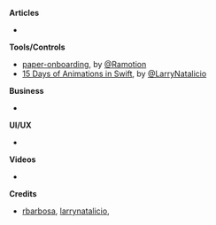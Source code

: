 
**Articles**

*


**Tools/Controls**

* [paper-onboarding](https://github.com/Ramotion/paper-onboarding), by [@Ramotion](https://twitter.com/Ramotion)
* [15 Days of Animations in Swift](https://github.com/larrynatalicio/15DaysofAnimationsinSwift), by [@LarryNatalicio](https://twitter.com/LarryNatalicio)

**Business**

*

**UI/UX**

*

**Videos**

*

**Credits**

* [rbarbosa](https://github.com/rbarbosa), [larrynatalicio](https://github.com/larrynatalicio),

